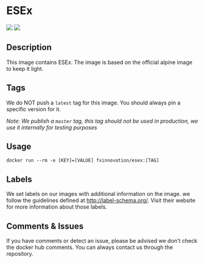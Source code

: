 # ESEx
[![](https://images.microbadger.com/badges/version/fxinnovation/esex.svg)](https://microbadger.com/images/fxinnovation/esex "Get your own version badge on microbadger.com") [![](https://images.microbadger.com/badges/image/fxinnovation/esex.svg)](https://microbadger.com/images/fxinnovation/esex "Get your own image badge on microbadger.com")
## Description
This image contains ESEx. The image is based on the official alpine image to keep it light.

## Tags
We do NOT push a `latest` tag for this image. You should always pin a specific version for it.

*Note: We publish a `master` tag, this tag should not be used in production, we use it internally for testing purposes*

## Usage
```
docker run --rm -e [KEY]=[VALUE] fxinnovation/esex:[TAG]
```

## Labels
We set labels on our images with additional information on the image. we follow the guidelines defined at http://label-schema.org/. Visit their website for more information about those labels.

## Comments & Issues
If you have comments or detect an issue, please be advised we don't check the docker hub comments. You can always contact us through the repository.
